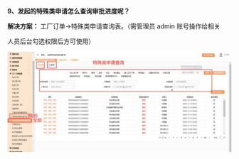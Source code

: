 <a name="bookmark9"></a>**9、发起的特殊类申请怎么查询审批进度呢？**

**解决方案：**  工厂订单→特殊类申请查询表。（需管理员 admin 账号操作给相关

人员后台勾选权限后方可使用）

![](Aspose.Words.d1bfbd55-1b76-4c79-a3a2-ed1df6a524b9.023.jpeg)

